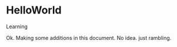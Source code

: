HelloWorld
==========

Learning

Ok. Making some additions in this document. No idea. just rambling.

